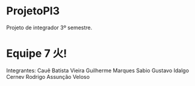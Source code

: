 # ProjetoPI3
Projeto de integrador 3º semestre.
<h1>Equipe 7 火!</h1>

Integrantes: 
Cauê Batista Vieira
Guilherme Marques Sabio
Gustavo Idalgo Cernev
Rodrigo Assunção Veloso
